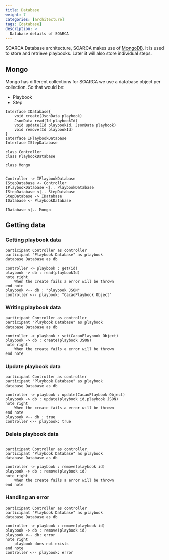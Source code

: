 ```yaml
---
title: Database
weight: 7
categories: [architecture]
tags: [database]
description: >
  Database details of SOARCA
---
```


SOARCA Database architecture, SOARCA makes use of [MongoDB](https://www.mongodb.com). It is used to store and retrieve playbooks. Later it will also store individual steps.

## Mongo

Mongo has different collections for SOARCA we use a database object per collection. So that would be:

* Playbook
* Step


```plantuml
Interface IDatabase{
    void create(JsonData playbook)
    JsonData read(Id playbookId)
    void update(Id playbookId, JsonData playbook)
    void remove(Id playbookId)
}
Interface IPlaybookDatabase
Interface IStepDatabase

class Controller
class PlaybookDatabase

class Mongo


Controller -> IPlaybookDatabase
IStepDatabase <- Controller
IPlaybookDatabase <|.. PlaybookDatabase
IStepDatabase <|.. StepDatabase
StepDatabase -> IDatabase
IDatabase <- PlaybookDatabase

IDatabase <|.. Mongo
```
## Getting data

### Getting playbook data

```plantuml
participant Controller as controller
participant "Playbook Database" as playbook
database Database as db

controller -> playbook : get(id)
playbook -> db : read(playbookId)
note right
    When the create fails a error will be thrown
end note
playbook <-- db : "playbook JSON"
controller <-- playbook: "CacaoPlaybook Object"
```

### Writing playbook data
```plantuml
participant Controller as controller
participant "Playbook Database" as playbook
database Database as db

controller -> playbook : set(CacaoPlaybook Object)
playbook -> db : create(playbook JSON)
note right
    When the create fails a error will be thrown
end note
```

### Update playbook data
```plantuml
participant Controller as controller
participant "Playbook Database" as playbook
database Database as db

controller -> playbook : update(CacaoPlaybook Object)
playbook -> db : update(playbook id,playbook JSON)
note right
    When the create fails a error will be thrown
end note
playbook <-- db : true
controller <-- playbook: true
```

### Delete playbook data
```plantuml

participant Controller as controller
participant "Playbook Database" as playbook
database Database as db

controller -> playbook : remove(playbook id)
playbook -> db : remove(playbook id)
note right
    When the create fails a error will be thrown
end note
```

### Handling an error
```plantuml
participant Controller as controller
participant "Playbook Database" as playbook
database Database as db

controller -> playbook : remove(playbook id)
playbook -> db : remove(playbook id)
playbook <-- db: error 
note right
    playbook does not exists
end note
controller <-- playbook: error 

```
